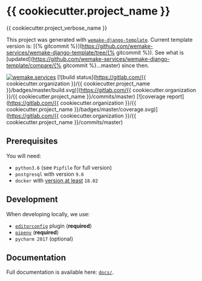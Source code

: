# {{ cookiecutter.project_name }}

{{ cookiecutter.project_verbose_name }}

This project was generated with [`wemake-django-template`](https://github.com/wemake-services/wemake-django-template). Current template version is: [{% gitcommit %}](https://github.com/wemake-services/wemake-django-template/tree/{% gitcommit %}). See what is [updated](https://github.com/wemake-services/wemake-django-template/compare/{% gitcommit %}...master) since then.


[![wemake.services](https://img.shields.io/badge/%20-wemake.services-green.svg?label=%20&logo=data%3Aimage%2Fpng%3Bbase64%2CiVBORw0KGgoAAAANSUhEUgAAABAAAAAQCAMAAAAoLQ9TAAAABGdBTUEAALGPC%2FxhBQAAAAFzUkdCAK7OHOkAAAAbUExURQAAAAAAAAAAAAAAAAAAAAAAAAAAAAAAAP%2F%2F%2F5TvxDIAAAAIdFJOUwAjRA8xXANAL%2Bv0SAAAADNJREFUGNNjYCAIOJjRBdBFWMkVQeGzcHAwksJnAPPZGOGAASzPzAEHEGVsLExQwE7YswCb7AFZSF3bbAAAAABJRU5ErkJggg%3D%3D)](https://wemake.services) [![build status](https://gitlab.com/{{ cookiecutter.organization }}/{{ cookiecutter.project_name }}/badges/master/build.svg)](https://gitlab.com/{{ cookiecutter.organization }}/{{ cookiecutter.project_name }}/commits/master) [![coverage report](https://gitlab.com/{{ cookiecutter.organization }}/{{ cookiecutter.project_name }}/badges/master/coverage.svg)](https://gitlab.com/{{ cookiecutter.organization }}/{{ cookiecutter.project_name }}/commits/master)


## Prerequisites

You will need:

- `python3.6` (see `Pipfile` for full version)
- `postgresql` with version `9.6`
- `docker` with [version at least](https://docs.docker.com/compose/compose-file/#compose-and-docker-compatibility-matrix) `18.02`


## Development

When developing locally, we use:

- [`editorconfig`](http://editorconfig.org/) plugin (**required**)
- [`pipenv`](https://github.com/kennethreitz/pipenv) (**required**)
- `pycharm 2017` (optional)


## Documentation

Full documentation is available here: [`docs/`](docs).
